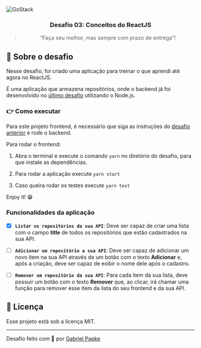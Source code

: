 <img alt="GoStack" src="https://storage.googleapis.com/golden-wind/bootcamp-gostack/header-desafios.png" />

<h3 align="center">
  Desafio 03: Conceitos do ReactJS
</h3>

<blockquote align="center">“Faça seu melhor, mas sempre com prazo de entrega”!</blockquote>

## :rocket: Sobre o desafio

Nesse desafio, foi criado uma aplicação para treinar o que aprendi até agora no ReactJS.

É uma aplicação que armazena repositórios, onde o backend já foi desenvolvido no [último desafio](https://github.com/gabrielpapke/bootcamp-gostack-desafio-02) utilizando o Node.js.

### 👉 Como executar
Para este projeto frontend, é necessário que siga as instruções do [desafio anterior](https://github.com/gabrielpapke/bootcamp-gostack-desafio-02) e rode o backend.

Para rodar o frontend:
1. Abra o terminal e execute o comando `yarn` no diretório do desafio, para que instale as dependências.

2. Para rodar a aplicação execute `yarn start`

3. Caso queira rodar os testes execute `yarn test`

Enjoy it! 😁

### Funcionalidades da aplicação

- [x] **`Listar os repositórios da sua API`**: Deve ser capaz de criar uma lista com o campo **title** de todos os repositórios que estão cadastrados na sua API.

- [ ] **`Adicionar um repositório a sua API`**: Deve ser capaz de adicionar um novo item na sua API através de um botão com o texto **Adicionar** e, após a criação, deve ser capaz de exibir o nome dele após o cadastro.

- [ ] **`Remover um repositório da sua API`**: Para cada item da sua lista, deve possuir um botão com o texto **Remover** que, ao clicar, irá chamar uma função para remover esse item da lista do seu frontend e da sua API.

## :memo: Licença

Esse projeto está sob a licença MIT.

---

Desafio feito com 💜 por [Gabriel Papke](https://linkedin.com/in/gabrielpapke/)

